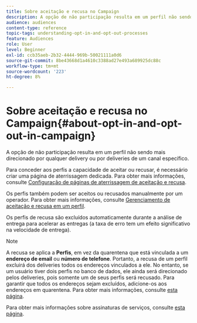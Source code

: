 ```yaml
---
title: Sobre aceitação e recusa no Campaign
description: A opção de não participação resulta em um perfil não sendo mais direcionado por qualquer delivery ou por deliveries de um canal específico.
audience: audiences
content-type: reference
topic-tags: understanding-opt-in-and-opt-out-processes
feature: Audiences
role: User
level: Beginner
exl-id: ccb35aeb-2b32-4444-969b-50021111a0d6
source-git-commit: 8be43668d1a4610c3388ad27e493a689925dc88c
workflow-type: tm+mt
source-wordcount: '223'
ht-degree: 8%

---
```


# Sobre aceitação e recusa no Campaign{#about-opt-in-and-opt-out-in-campaign}

A opção de não participação resulta em um perfil não sendo mais direcionado por qualquer delivery ou por deliveries de um canal específico.

Para conceder aos perfis a capacidade de aceitar ou recusar, é necessário criar uma página de aterrissagem dedicada. Para obter mais informações, consulte [Configuração de páginas de aterrissagem de aceitação e recusa](../../audiences/using/managing-opt-in-and-opt-out-in-campaign.md#setting-up-opt-in-and-opt-out-landing-pages).

Os perfis também podem ser aceitos ou recusados manualmente por um operador. Para obter mais informações, consulte [Gerenciamento de aceitação e recusa em um perfil](../../audiences/using/managing-opt-in-and-opt-out-in-campaign.md#managing-opt-in-and-opt-out-from-a-profile).

Os perfis de recusa são excluídos automaticamente durante a análise de entrega para acelerar as entregas (a taxa de erro tem um efeito significativo na velocidade de entrega).

>[!NOTE]
>
>A recusa se aplica a **Perfis**, em vez da quarentena que está vinculada a um **endereço de email** ou **número de telefone**. Portanto, a recusa de um perfil excluirá dos deliveries todos os endereços vinculados a ele. No entanto, se um usuário tiver dois perfis no banco de dados, ele ainda será direcionado pelos deliveries, pois somente um de seus perfis será recusado. Para garantir que todos os endereços sejam excluídos, adicione-os aos endereços em quarentena. Para obter mais informações, consulte [esta página](../../sending/using/understanding-quarantine-management.md#identifying-quarantined-addresses-for-the-entire-platform).

Para obter mais informações sobre assinaturas de serviços, consulte [esta página](../../audiences/using/about-subscriptions.md).
